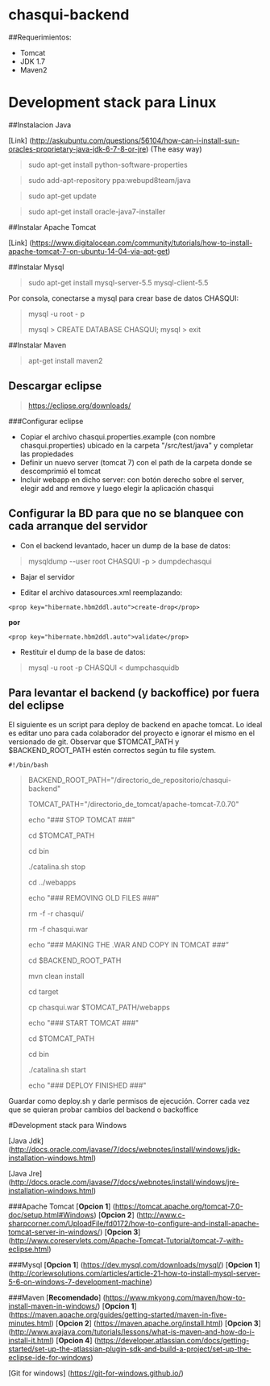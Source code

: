 # chasqui-backend

##Requerimientos: 

* Tomcat
* JDK 1.7
* Maven2


# Development stack para Linux

##Instalacion Java

[Link] (http://askubuntu.com/questions/56104/how-can-i-install-sun-oracles-proprietary-java-jdk-6-7-8-or-jre) (The easy way)

> sudo apt-get install python-software-properties

> sudo add-apt-repository ppa:webupd8team/java

> sudo apt-get update

> sudo apt-get install oracle-java7-installer



##Instalar Apache Tomcat

[Link] (https://www.digitalocean.com/community/tutorials/how-to-install-apache-tomcat-7-on-ubuntu-14-04-via-apt-get)

##Instalar Mysql

> sudo apt-get install mysql-server-5.5 mysql-client-5.5

Por consola, conectarse a mysql para crear base de datos CHASQUI: 

>
>mysql -u root - p
>
>mysql > CREATE DATABASE CHASQUI;
>mysql > exit
>

##Instalar Maven

> apt-get install maven2

## Descargar eclipse

>https://eclipse.org/downloads/

###Configurar eclipse

* Copiar el archivo chasqui.properties.example (con nombre chasqui.properties) ubicado en la carpeta "/src/test/java" y completar las propiedades
* Definir un nuevo server (tomcat 7) con el path de la carpeta donde se descomprimió el tomcat
* Incluir webapp en dicho server: con botón derecho sobre el server, elegir add and remove y luego elegir la aplicación chasqui

## Configurar la BD para que no se blanquee con cada arranque del servidor

* Con el backend levantado, hacer un dump de la base de datos: 

>mysqldump --user root CHASQUI -p > dumpdechasqui

* Bajar el servidor

* Editar el archivo datasources.xml reemplazando: 

```
<prop key="hibernate.hbm2ddl.auto">create-drop</prop>
```

**por**


```
<prop key="hibernate.hbm2ddl.auto">validate</prop> 
```

* Restituir el dump de la base de datos: 

> mysql -u root -p CHASQUI < dumpchasquidb 

## Para levantar el backend (y backoffice) por fuera del eclipse

El siguiente es un script para deploy de backend en apache tomcat. Lo ideal es editar uno para cada colaborador del 
proyecto e ignorar el mismo en el versionado de git. 
Observar que $TOMCAT_PATH y $BACKEND_ROOT_PATH estén correctos según tu file system.

```
#!/bin/bash
```
>BACKEND_ROOT_PATH="/directorio_de_repositorio/chasqui-backend"
>
>TOMCAT_PATH="/directorio_de_tomcat/apache-tomcat-7.0.70"
>
>echo "### STOP TOMCAT  ###"
>
>cd $TOMCAT_PATH
>
>cd bin
>
>./catalina.sh stop
>
>cd ../webapps
>
>echo "### REMOVING OLD FILES  ###"
>
>rm -f -r chasqui/
>
>rm -f chasqui.war
>
>echo “### MAKING THE .WAR AND COPY IN TOMCAT ###”
>
>cd $BACKEND_ROOT_PATH
>
>mvn clean install
>
>cd target
>
>cp chasqui.war  $TOMCAT_PATH/webapps
>
>echo "### START TOMCAT  ###"
>
>cd $TOMCAT_PATH
>
>cd bin
>
>./catalina.sh start
>
>echo "### DEPLOY FINISHED  ###"


Guardar como deploy.sh y darle permisos de ejecución. Correr cada vez que  se quieran probar cambios del backend o backoffice

#Development stack para Windows

[Java Jdk] (http://docs.oracle.com/javase/7/docs/webnotes/install/windows/jdk-installation-windows.html)

[Java Jre] (http://docs.oracle.com/javase/7/docs/webnotes/install/windows/jre-installation-windows.html)

###Apache Tomcat
[**Opcion 1**] (https://tomcat.apache.org/tomcat-7.0-doc/setup.html#Windows)
[**Opcion 2**] (http://www.c-sharpcorner.com/UploadFile/fd0172/how-to-configure-and-install-apache-tomcat-server-in-windows/)
[**Opcion 3**] (http://www.coreservlets.com/Apache-Tomcat-Tutorial/tomcat-7-with-eclipse.html)

###Mysql
[**Opcion 1**] (https://dev.mysql.com/downloads/mysql/)
[**Opcion 1**] (http://corlewsolutions.com/articles/article-21-how-to-install-mysql-server-5-6-on-windows-7-development-machine)

###Maven
[**Recomendado**] (https://www.mkyong.com/maven/how-to-install-maven-in-windows/)
[**Opcion 1**] (https://maven.apache.org/guides/getting-started/maven-in-five-minutes.html)
[**Opcion 2**] (https://maven.apache.org/install.html)
[**Opcion 3**] (http://www.avajava.com/tutorials/lessons/what-is-maven-and-how-do-i-install-it.html)
[**Opcion 4**] (https://developer.atlassian.com/docs/getting-started/set-up-the-atlassian-plugin-sdk-and-build-a-project/set-up-the-eclipse-ide-for-windows)

[Git for  windows] (https://git-for-windows.github.io/)














